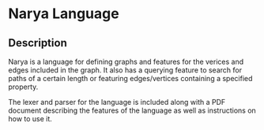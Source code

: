 # Narya Language

## Description
Narya is a language for defining graphs and features for the verices and edges included in the graph. It also has a querying feature to search for paths of a certain length or featuring edges/vertices containing a specified property.

The lexer and parser for the language is included along with a PDF document describing the features of the language as well as instructions on how to use it.